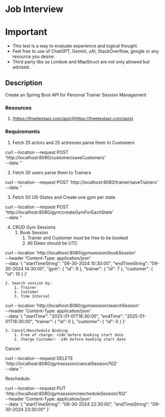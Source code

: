 # Job Interview

# Important

- This test is a way to evaluate experience and logical thought.
- Feel free to use of ChatGPT, Gemini, xAI, StackOverflow, google or any resource you desire.
- Third party libs as Lombok and MapStruct are not only allowed but advised.

## Description

Create an Spring Boot API for Personal Trainer Session Management

### Resources

1. [https://freetestapi.com/apis](https://freetestapi.com/apis)

### Requirements

1. Fetch 25 actors and 25 actresses parse them to Customers

curl --location --request POST 'http://localhost:8080/customer/saveCustomers' \
--data ''

2. Fetch 30 users parse them to Trainers

curl --location --request POST 'http://localhost:8080/trainer/saveTrainers' \
--data ''

3. Fetch 50 US-States and Create one gym per state

curl --location --request POST 'http://localhost:8080/gym/createGymForEachState' \
--data ''

4. CRUD Gym Sessions 
    1. Book Session 
        1. Trainer and Customer must be free to be booked
        2. All Dates should be UTC

curl --location 'http://localhost:8080/gymsession/bookSession' \
--header 'Content-Type: application/json' \
--data '{
    "startTimeString": "09-30-2024 10:30:00",
    "endTimeString": "09-30-2024 14:30:00",
    "gym": {
        "id": 9
    },
    "trainer": {
        "id": 7
    },
    "customer": {
        "id": 10
    }
}'

    
    2. Search session by:
        1. Trainer
        2. Customer
        3. Time Interval 

curl --location 'http://localhost:8080/gymsession/searchSession' \
--header 'Content-Type: application/json' \
--data '{
    "startTime": "2025-01-01T16:30:00",
    "endTime": "2025-01-01T16:30:00",
    "trainer": {
        "id": 0
    },
    "customer": {
        "id": 0
    }
}'

    3. Cancel/Reschedule Booking
        1. Free of charge: +24h before booking start date
        2. Charge Customer: -24h before booking start date

Cancel:

curl --location --request DELETE 'http://localhost:8080/gymsession/cancelSession/102' \
--data ''

Reschedule:

curl --location --request PUT 'http://localhost:8080/gymsession/rescheduleSession/102' \
--header 'Content-Type: application/json' \
--data '{
    "startTimeString": "09-30-2024 22:30:00",
    "endTimeString": "09-30-2024 23:30:00"
}'
